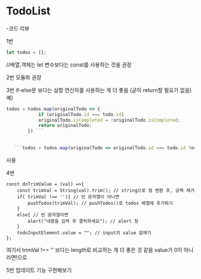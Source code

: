 # TodoList

-코드 리뷰

1번
```javascript
let todos = [];
```
//배열,객체는 let 변수보다는 const를 사용하는 것을 권장

2번
모듈화 권장

3번
if-else문 보다는 삼항 연산자를 사용하는 게 더 좋음 (굳이 return할 필요가 없음)
예) 
```javascript
todos = todos.map(originalTodo => {
            if (originalTodo.id === todo.id) 
            originalTodo.isCompleted = !originalTodo.isCompleted;
            return originalTodo;
        }) ```
   
       
   ```todos = todos.map(originalTodo => originalTodo.id === todo.id ?originalTodo.isCompleted = !originalTodo.isCompleted : originalTodo
   ```
   사용
    
4번
```
const doTrimValue = (val) =>{ 
    const trimVal = String(val).trim(); // string으로 형 변환 후, 공백 제거
    if( trimVal !== ''){ // 빈 문자열이 아니면
        pushTodos(trimVal); // pushTodos()로 todos 배열에 추가하기
    }
    else{ // 빈 문자열이면
        alert("내용을 입력 후 클릭하세요"); // alert 창
    }
    todoInputElement.value = ""; // input의 value 없애기
};
```
여기서 trimVal !== '' 보다는 length로 비교하는 게 더 좋은 것 같음 value가 0이 아니라면!으로

5번
업데이트 기능 구현해보기

